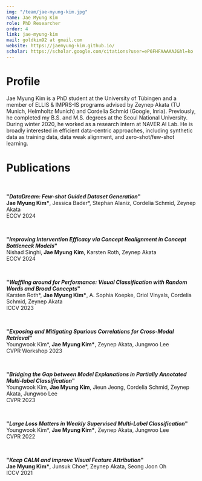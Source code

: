 ```yaml
---
img: "/team/jae-myung-kim.jpg"
name: Jae Myung Kim
role: PhD Researcher
order: 4
link: jae-myung-kim
mail: goldkim92 at gmail.com
website: https://jaemyung-kim.github.io/
scholar: https://scholar.google.com/citations?user=eP6FHFAAAAAJ&hl=ko
---
```


# Profile
Jae Myung Kim is a PhD student at the University of Tübingen and a member of ELLIS & IMPRS-IS programs advised by Zeynep Akata (TU Munich, Helmholtz Munich) and Cordelia Schmid (Google, Inria). Previously, he completed my B.S. and M.S. degrees at the Seoul National University. During winter 2020, he worked as a research intern at NAVER AI Lab. He is broadly interested in efficient data-centric approaches, including synthetic data as training data, data weak alignment, and zero-shot/few-shot learning.

# Publications

</br>

__"_DataDream: Few-shot Guided Dataset Generation_"__   
__Jae Myung Kim*__, Jessica Bader*, Stephan Alaniz, Cordelia Schmid, Zeynep Akata   
ECCV 2024

</br>

__"_Improving Intervention Efficacy via Concept Realignment in Concept Bottleneck Models_"__   
Nishad Singhi, __Jae Myung Kim__, Karsten Roth, Zeynep Akata   
ECCV 2024

</br>

__"_Waffling around for Performance: Visual Classification with Random Words and Broad Concepts_"__   
Karsten Roth*, __Jae Myung Kim*__, A. Sophia Koepke, Oriol Vinyals, Cordelia Schmid, Zeynep Akata   
ICCV 2023

</br>

__"_Exposing and Mitigating Spurious Correlations for Cross-Modal Retrieval_"__   
Youngwook Kim*, __Jae Myung Kim*__, Zeynep Akata, Jungwoo Lee   
CVPR Workshop 2023

</br>

__"_Bridging the Gap between Model Explanations in Partially Annotated Multi-label Classification_"__   
Youngwook Kim, __Jae Myung Kim__, Jieun Jeong, Cordelia Schmid, Zeynep Akata, Jungwoo Lee   
CVPR 2023

</br>

__"_Large Loss Matters in Weakly Supervised Multi-Label Classification_"__   
Youngwook Kim*, __Jae Myung Kim*__, Zeynep Akata, Jungwoo Lee   
CVPR 2022

</br>

__"_Keep CALM and Improve Visual Feature Attribution_"__   
__Jae Myung Kim*__, Junsuk Choe*, Zeynep Akata, Seong Joon Oh   
ICCV 2021


